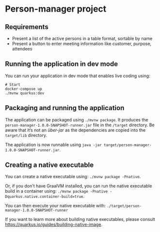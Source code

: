 # Person-manager project

## Requirements

* Present a list of the active  persons in a table format, sortable by name
* Present a button to enter meeting information like customer, purpose, attendees

## Running the application in dev mode

You can run your application in dev mode that enables live coding using:

```
# Start 
docker-compose up
./mvnw quarkus:dev
```

## Packaging and running the application

The application can be packaged using `./mvnw package`.
It produces the `person-manager-1.0.0-SNAPSHOT-runner.jar` file in the `/target` directory.
Be aware that it’s not an _über-jar_ as the dependencies are copied into the `target/lib` directory.

The application is now runnable using `java -jar target/person-manager-1.0.0-SNAPSHOT-runner.jar`.

## Creating a native executable

You can create a native executable using: `./mvnw package -Pnative`.

Or, if you don't have GraalVM installed, you can run the native executable build in a container using: `./mvnw package -Pnative -Dquarkus.native.container-build=true`.

You can then execute your native executable with: `./target/person-manager-1.0.0-SNAPSHOT-runner`

If you want to learn more about building native executables, please consult https://quarkus.io/guides/building-native-image.